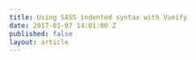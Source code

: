 ```yaml
---
title: Using SASS indented syntax with Vueify
date: 2017-01-07 14:01:00 Z
published: false
layout: article
---
```


